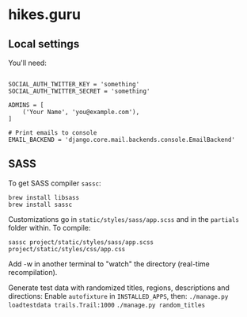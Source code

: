 # hikes.guru

## Local settings

You'll need:

```

SOCIAL_AUTH_TWITTER_KEY = 'something'
SOCIAL_AUTH_TWITTER_SECRET = 'something'

ADMINS = [
    ('Your Name', 'you@example.com'),
]

# Print emails to console
EMAIL_BACKEND = 'django.core.mail.backends.console.EmailBackend'

```

## SASS

To get SASS compiler `sassc`:

```
brew install libsass
brew install sassc
```

Customizations go in `static/styles/sass/app.scss` and in the `partials` folder within. To compile:

`sassc project/static/styles/sass/app.scss project/static/styles/css/app.css`

Add -w in another terminal to "watch" the directory (real-time recompilation).


Generate test data with randomized titles, regions, descriptions and directions:
Enable `autofixture` in `INSTALLED_APPS`, then:
`./manage.py loadtestdata trails.Trail:1000`
`./manage.py random_titles`
